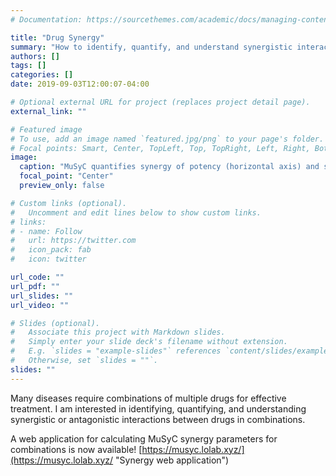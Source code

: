 ```yaml
---
# Documentation: https://sourcethemes.com/academic/docs/managing-content/

title: "Drug Synergy"
summary: "How to identify, quantify, and understand synergistic interactions between drugs in combinations"
authors: []
tags: []
categories: []
date: 2019-09-03T12:00:07-04:00

# Optional external URL for project (replaces project detail page).
external_link: ""

# Featured image
# To use, add an image named `featured.jpg/png` to your page's folder.
# Focal points: Smart, Center, TopLeft, Top, TopRight, Left, Right, BottomLeft, Bottom, BottomRight.
image:
  caption: "MuSyC quantifies synergy of potency (horizontal axis) and synergy of efficacy (vertical axis)"
  focal_point: "Center"
  preview_only: false

# Custom links (optional).
#   Uncomment and edit lines below to show custom links.
# links:
# - name: Follow
#   url: https://twitter.com
#   icon_pack: fab
#   icon: twitter

url_code: ""
url_pdf: ""
url_slides: ""
url_video: ""

# Slides (optional).
#   Associate this project with Markdown slides.
#   Simply enter your slide deck's filename without extension.
#   E.g. `slides = "example-slides"` references `content/slides/example-slides.md`.
#   Otherwise, set `slides = ""`.
slides: ""
---
```

Many diseases require combinations of multiple drugs for effective treatment. I am interested in identifying, quantifying, and understanding synergistic or antagonistic interactions between drugs in combinations.

A web application for calculating MuSyC synergy parameters for combinations is now available! [https://musyc.lolab.xyz/](https://musyc.lolab.xyz/ "Synergy web application")
